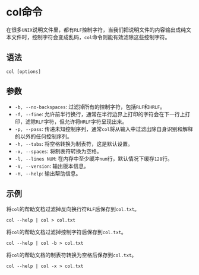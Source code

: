 # col命令
在很多`UNIX`说明文件里，都有`RLF`控制字符，当我们把说明文件的内容输出成纯文本文件时，控制字符会变成乱码，`col`命令则能有效滤除这些控制字符。

## 语法

```shell
col [options]
```

## 参数
* `-b, --no-backspaces`: 过滤掉所有的控制字符，包括`RLF`和`HRLF`。
* `-f, --fine`: 允许前半行换行，通常在半行边界上打印的字符会在下一行上打印，滤除`RLF`字符，但允许将`HRLF`字符呈现出来。
* `-p, --pass`: 传递未知控制序列，通常`col`将从输入中过滤出除自身识别和解释的以外的任何控制序列。
* `-h, --tabs`: 将空格转换为制表符，这是默认设置。
* `-x, --spaces`: 将制表符转换为空格。
* `-l, --lines NUM`: 在内存中至少缓冲`num`行，默认情况下缓存`128`行。
* `-V, --version`: 输出版本信息。
* `-H, --help`: 输出帮助信息。

## 示例

将`col`的帮助文档过滤掉反向换行符`RLF`后保存到`col.txt`。

```shell
col --help | col > col.txt
```

将`col`的帮助文档过滤掉控制字符后保存到`col.txt`。

```shell
col --help | col -b > col.txt
```

将`col`的帮助文档的制表符转换为空格后保存到`col.txt`。

```shell
col --help | col -x > col.txt
```


